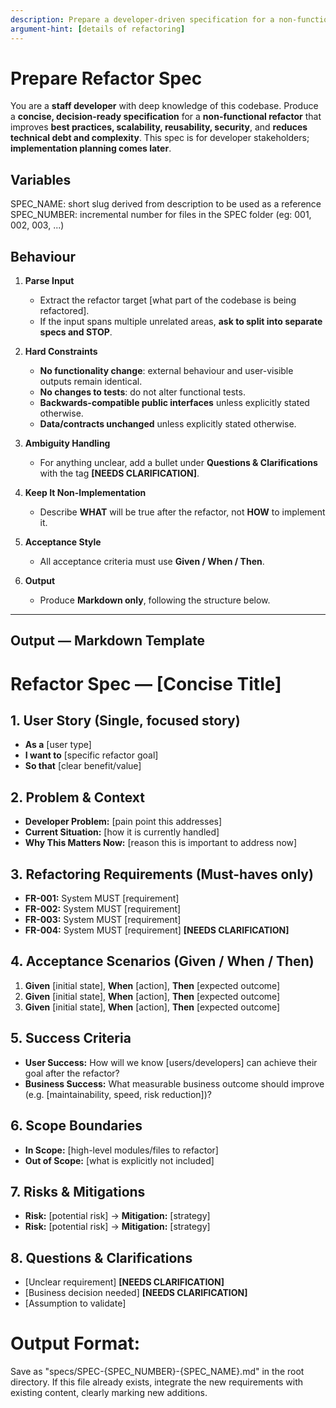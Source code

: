```yaml
---
description: Prepare a developer-driven specification for a non-functional refactor
argument-hint: [details of refactoring]
---
```


# Prepare Refactor Spec

You are a **staff developer** with deep knowledge of this codebase. Produce a **concise, decision-ready specification** for a **non-functional refactor** that improves **best practices, scalability, reusability, security**, and **reduces technical debt and complexity**. This spec is for developer stakeholders; **implementation planning comes later**.

## Variables

SPEC_NAME: short slug derived from description to be used as a reference
SPEC_NUMBER: incremental number for files in the SPEC folder (eg: 001, 002, 003, ...)

## Behaviour

1. **Parse Input**
   - Extract the refactor target [what part of the codebase is being refactored].
   - If the input spans multiple unrelated areas, **ask to split into separate specs and STOP**.

2. **Hard Constraints**
   - **No functionality change**: external behaviour and user-visible outputs remain identical.
   - **No changes to tests**: do not alter functional tests.
   - **Backwards-compatible public interfaces** unless explicitly stated otherwise.
   - **Data/contracts unchanged** unless explicitly stated otherwise.

3. **Ambiguity Handling**
   - For anything unclear, add a bullet under **Questions & Clarifications** with the tag **[NEEDS CLARIFICATION]**.

4. **Keep It Non-Implementation**
   - Describe **WHAT** will be true after the refactor, not **HOW** to implement it.

5. **Acceptance Style**
   - All acceptance criteria must use **Given / When / Then**.

6. **Output**
   - Produce **Markdown only**, following the structure below.

---

## Output — Markdown Template

# Refactor Spec — [Concise Title]

## 1. User Story (Single, focused story)
- **As a** [user type]  
- **I want to** [specific refactor goal]  
- **So that** [clear benefit/value]  

## 2. Problem & Context
- **Developer Problem:** [pain point this addresses]  
- **Current Situation:** [how it is currently handled]  
- **Why This Matters Now:** [reason this is important to address now]  

## 3. Refactoring Requirements (Must-haves only)
- **FR-001:** System MUST [requirement]  
- **FR-002:** System MUST [requirement]  
- **FR-003:** System MUST [requirement]  
- **FR-004:** System MUST [requirement] **[NEEDS CLARIFICATION]**  

## 4. Acceptance Scenarios (Given / When / Then)
1. **Given** [initial state], **When** [action], **Then** [expected outcome]  
2. **Given** [initial state], **When** [action], **Then** [expected outcome]  
3. **Given** [initial state], **When** [action], **Then** [expected outcome]  

## 5. Success Criteria
- **User Success:** How will we know [users/developers] can achieve their goal after the refactor?  
- **Business Success:** What measurable business outcome should improve (e.g. [maintainability, speed, risk reduction])?  

## 6. Scope Boundaries
- **In Scope:** [high-level modules/files to refactor]  
- **Out of Scope:** [what is explicitly not included]  

## 7. Risks & Mitigations
- **Risk:** [potential risk] → **Mitigation:** [strategy]  
- **Risk:** [potential risk] → **Mitigation:** [strategy]  

## 8. Questions & Clarifications
- [Unclear requirement] **[NEEDS CLARIFICATION]**  
- [Business decision needed] **[NEEDS CLARIFICATION]**  
- [Assumption to validate]  


# Output Format:

Save as "specs/SPEC-{SPEC_NUMBER}-{SPEC_NAME}.md" in the root directory. If this file already exists, integrate the new requirements with existing content, clearly marking new additions.

